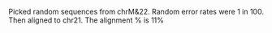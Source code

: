 Picked random sequences from chrM&22.
Random error rates were 1 in 100.
Then aligned to chr21.
The alignment % is 11%
